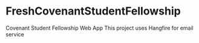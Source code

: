 # FreshCovenantStudentFellowship
Covenant Student Fellowship Web App
This project uses Hangfire for email service
